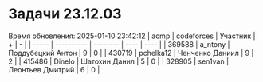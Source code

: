 # Задачи 23.12.03
Время обновления: 2025-01-10 23:42:12
| acmp  | codeforces | Участник | +    | -    |
| ----- | ---------- | -------- | ---- | ---- |
| 369588 | a_ntony | Поддубецкий Антон | 9 | 0 |
| 430719 | pchelka12 | Ченченко Даниил | 9 | 2 |
| 415486 | Dinelo | Шатохин Данил | 5 | 0 |
| 328905 | sen1van | Леонтьев Дмитрий | 6 | 0 |
